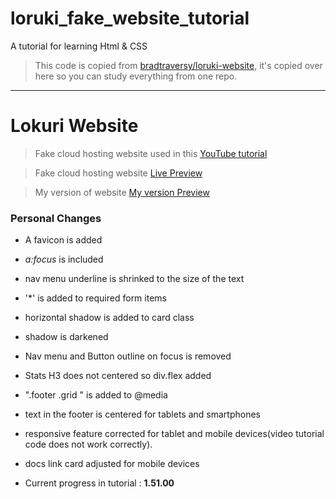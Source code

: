# loruki_fake_website_tutorial

A tutorial for learning Html &amp; CSS

> This code is copied from [bradtraversy/loruki-website](https://github.com/bradtraversy/loruki-website), it's copied over here so you can study everything from one repo.

---

# Lokuri Website

> Fake cloud hosting website used in this [YouTube tutorial](https://www.youtube.com/watch?v=p0bGHP-PXD4)

> Fake cloud hosting website [Live Preview](https://zen-carson-c10c9f.netlify.app)

> My version of website [My version Preview](https://erkamguresen.github.io/loruki_fake_website_tutorial/)

### Personal Changes

- A favicon is added
- _a:focus_ is included
- nav menu underline is shrinked to the size of the text

- '\*' is added to required form items
- horizontal shadow is added to card class
- shadow is darkened
- Nav menu and Button outline on focus is removed
- Stats H3 does not centered so div.flex added
- ".footer .grid " is added to @media
- text in the footer is centered for tablets and smartphones
- responsive feature corrected for tablet and mobile devices(video tutorial code does not work correctly).
- docs link card adjusted for mobile devices

- Current progress in tutorial : **1.51.00**
